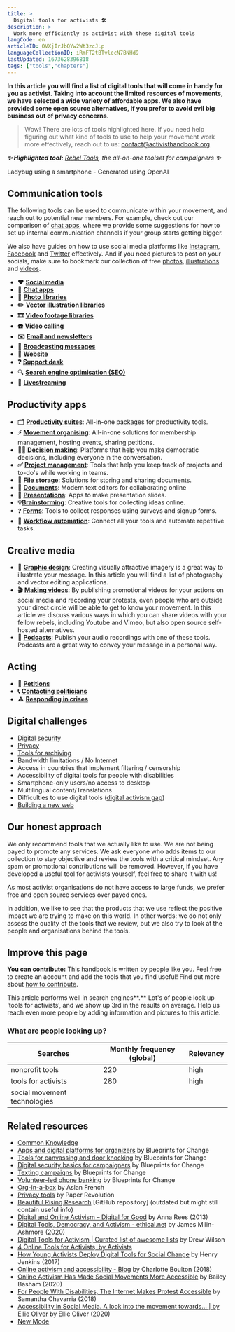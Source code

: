 ```yaml
---
title: >
  Digital tools for activists 🛠
description: >
  Work more efficiently as activist with these digital tools
langCode: en
articleID: OVXjIrJbQYw2Wt3zcJLp
languageCollectionID: iRmFT2tBTvlecN7BNHd9
lastUpdated: 1673628396818
tags: ["tools","chapters"]
---
```


**In this article you will find a list of digital tools that will come in handy for you as activist. Taking into account the limited resources of movements, we have selected a wide variety of affordable apps. We also have provided some open source alternatives, if you prefer to avoid evil big business out of privacy concerns.**

> Wow! There are lots of tools highlighted here. If you need help figuring out what kind of tools to use to help your movement work more effectively, reach out to us: [contact@activisthandbook.org](mailto:contact@activisthandbook.org)

_**✨ Highlighted tool:**_ [_Rebel Tools_](/rebel-tools)_, the all-on-one toolset for campaigners **✨**_

<div><figcaption>Ladybug using a smartphone - Generated using OpenAI</figcaption></div>

## Communication tools

The following tools can be used to communicate within your movement, and reach out to potential new members. For example, check out our comparison of [chat apps](/tools/chat-apps), where we provide some suggestions for how to set up internal communication channels if your group starts getting bigger.

We also have guides on how to use social media platforms like [Instagram](instagram), [Facebook](facebook) and [Twitter](twitter) effectively. And if you need pictures to post on your socials, make sure to bookmark our collection of free [photos](photo-libraries), [illustrations](vector-libraries) and [videos](video-libraries).

-   **❤️** [**Social media**](/tools/social-media)
-   **💬** [**Chat apps**](/tools/chat-apps)
-   **📸** [**Photo libraries**](photo-libraries)
-   **✏️** [**Vector illustration libraries**](vector-libraries)
-   **🎞** [**Video footage libraries**](video-libraries)
-   **☎️** [**Video calling**](video-calling)
-   **✉️** [**Email and newsletters**](/tools/newsletters)
-   📱 [**Broadcasting messages**](broadcasting-messages)
-   **🔗** [**Website**](website)
-   **❓** [**Support desk**](support-desk)
-   🔍 [**Search engine optimisation (SEO)**](seo)
-   🔴 [**Livestreaming**](livestreaming)

## Productivity apps

-   **🗂** [**Productivity suites**](productivity-suites): All-in-one packages for productivity tools.
-   **⚡** [**Movement organising**](organising): All-in-one solutions for membership management, hosting events, sharing petitions.
-   **🙋‍♀️** [**Decision making**](decision-making): Platforms that help you make democratic decisions, including everyone in the conversation.
-   **✅** [**Project management**](project-management): Tools that help you keep track of projects and to-do's while working in teams.
-   **📂** [**File storage**](file-storage): Solutions for storing and sharing documents.
-   📝 [**Documents**](documents): Modern text editors for collaborating online
-   🎤 [**Presentations**](presentations): Apps to make presentation slides.
-   **💡**[**Brainstorming**](brainstorming): Creative tools for collecting ideas online.
-   ❓ [**Forms**](forms): Tools to collect responses using surveys and signup forms.
-   🤖 [**Workflow automation**](workflow-automation): Connect all your tools and automate repetitive tasks.

## Creative media

-   **🎨** [**Graphic design**](/tools/graphic-design): Creating visually attractive imagery is a great way to illustrate your message. In this article you will find a list of photography and vector editing applications.
-   **🎬** [**Making videos**](videos): By publishing promotional videos for your actions on social media and recording your protests, even people who are outside your direct circle will be able to get to know your movement. In this article we discuss various ways in which you can share videos with your fellow rebels, including Youtube and Vimeo, but also open source self-hosted alternatives.
-   **🎤** [**Podcasts**](podcasts): Publish your audio recordings with one of these tools. Podcasts are a great way to convey your message in a personal way.

## Acting

-   **📝** [**Petitions**](petitions)
-   **📞** [**Contacting politicians**](contacting-politicians)
-   **⚠️** [**Responding in crises**](responding-in-crises)

## Digital challenges

-   [Digital security](security)
-   [Privacy](privacy)
-   [Tools for archiving](/organising/archiving-tools)
-   Bandwidth limitations / No Internet
-   Access in countries that implement filtering / censorship
-   Accessibility of digital tools for people with disabilities
-   Smartphone-only users/no access to desktop
-   Multilingual content/Translations
-   Difficulties to use digital tools ([digital activism gap](https://academic.oup.com/socpro/article/65/1/51/4795348))
-   [Building a new web](/tools/new-web)

## Our honest approach

We only recommend tools that we actually like to use. We are not being payed to promote any services. We ask everyone who adds items to our collection to stay objective and review the tools with a critical mindset. Any spam or promotional contributions will be removed. However, if you have developed a useful tool for activists yourself, feel free to share it with us!

As most activist organisations do not have access to large funds, we prefer free and open source services over payed ones.

In addition, we like to see that the products that we use reflect the positive impact we are trying to make on this world. In other words: we do not only assess the quality of the tools that we review, but we also try to look at the people and organisations behind the tools.

## Improve this page

**You can contribute:** This handbook is written by people like you. Feel free to create an account and add the tools that you find useful! Find out more about [how to contribute](/join).

This article performs well in search engines**.** Lot's of people look up ‘tools for activists’, and we show up 3rd in the results on average. Help us reach even more people by adding information and pictures to this article.

### What are people looking up?

<div><table><thead><tr><th>Searches</th><th>Monthly frequency (global)</th><th>Relevancy</th></tr></thead><tbody><tr><td>nonprofit tools</td><td>220</td><td>high</td></tr><tr><td>tools for activists</td><td>280</td><td>high</td></tr><tr><td>social movement technologies</td><td></td><td></td></tr></tbody></table></div>

## Related resources

-   [Common Knowledge](https://commonknowledge.coop)
-   [Apps and digital platforms for organizers](https://blueprintsfc.org/guide/apps-and-digital-platforms-for-organizers-tools-roundup/) by Blueprints for Change
-   [Tools for canvassing and door knocking](https://blueprintsfc.org/guide/canvassing-and-door-knocking-tools-roundup/) by Blueprints for Change
-   [Digital security basics for campaigners](https://blueprintsfc.org/guide/digital-security-basics-for-campaigners/) by Blueprints for Change
-   [Texting campaigns](https://blueprintsfc.org/guide/texting-campaigns/) by Blueprints for Change
-   [Volunteer-led phone banking](https://blueprintsfc.org/guide/phone-banking/) by Blueprints for Change
-   [Org-in-a-box](https://github.com/jcklpe/org-in-a-box) by Aslan French
-   [Privacy tools](https://www.paperrevolution.org/activist-tools/) by Paper Revolution
-   [Beautiful Rising Research](https://github.com/BeautifulTrouble/Beautiful-Rising-Research) \[GitHub repository\] (outdated but might still contain useful info)
-   [Digital and Online Activism – Digital for Good](https://en.reset.org/digital-and-online-activism/) by Anna Rees (2013)
-   [Digital Tools, Democracy, and Activism - ethical.net](https://ethical.net/ethical/digital-tools-democracy-and-activism/) by James Milin-Ashmore (2020)
-   [Digital Tools for Activism | Curated list of awesome lists](https://project-awesome.org/drewrwilson/toolsforactivism) by Drew Wilson
-   [4 Online Tools for Activists, by Activists](https://www.activisthive.org/4-online-tools-for-activists-by-activists/)
-   [How Young Activists Deploy Digital Tools for Social Change](https://clalliance.org/blog/how-young-activists-deploy-digital-tools-for-social-change/) by Henry Jenkins (2017)
-   [Online activism and accessibility - Blog](https://www.voicemag.uk/blog/4256/online-activism-and-accessibility) by Charlotte Boulton (2018)
-   [Online Activism Has Made Social Movements More Accessible](https://www.nashvillescene.com/news/online-activism-has-made-social-movements-more-accessible/article_d9f20c0e-01e2-5e25-9cc6-128007a1240b.html) by Bailey Basham (2020)
-   [For People With Disabilities, The Internet Makes Protest Accessible](https://hellogiggles.com/lifestyle/people-with-disabilities-internet-protest/) by Samantha Chavarria (2018)
-   [Accessibility in Social Media. A look into the movement towards… | by Ellie Oliver](https://medium.com/@EllieOliver196_16205/accessibility-in-social-media-62828199466d) by Ellie Oliver (2020)
-   [New Mode](https://www.newmode.net/home)